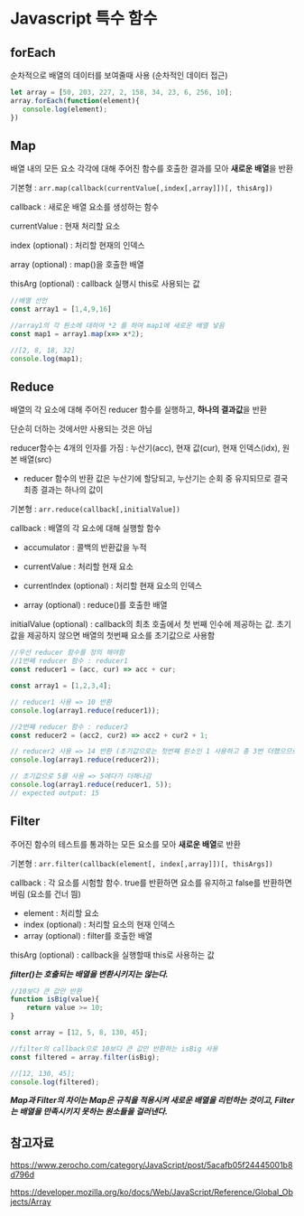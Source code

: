 # Javascript 특수 함수



## forEach

순차적으로 배열의 데이터를 보여줄때 사용 (순차적인 데이터 접근)

```javascript
let array = [50, 203, 227, 2, 158, 34, 23, 6, 256, 10];
array.forEach(function(element){
   console.log(element);
})
```



## Map

배열 내의 모든 요소 각각에 대해 주어진 함수를 호출한 결과를 모아 **새로운 배열**을 반환

기본형 : `arr.map(callback(currentValue[,index[,array]])[, thisArg])`

callback : 새로운 배열 요소를 생성하는 함수

currentValue : 현재 처리할 요소

index (optional) : 처리할 현재의 인덱스

array (optional) : map()을 호출한 배열 

thisArg (optional) : callback 실행시 this로 사용되는 값

```javascript
//배열 선언
const array1 = [1,4,9,16]

//array1의 각 원소에 대하여 *2 를 하여 map1에 새로운 배열 넣음
const map1 = array1.map(x=> x*2);

//[2, 8, 18, 32]
console.log(map1);

```





## Reduce

배열의 각 요소에 대해 주어진 reducer 함수를 실행하고, **하나의 결과값**을 반환

단순히 더하는 것에서만 사용되는 것은 아님

reducer함수는 4개의 인자를 가짐 : 누산기(acc), 현재 값(cur), 현재 인덱스(idx), 원본 배열(src)

- reducer 함수의 반환 값은 누산기에 할당되고, 누산기는 순회 중 유지되므로 결국 최종 결과는 하나의 값이 



기본형 : `arr.reduce(callback[,initialValue])`

callback : 배열의 각 요소에 대해 실행할 함수

- accumulator : 콜백의 반환값을 누적

- currentValue : 처리할 현재 요소
- currentIndex (optional) : 처리할 현재 요소의 인덱스
- array (optional) : reduce()를 호출한 배열

initialValue (optional) : callback의 최초 호출에서 첫 번째 인수에 제공하는 값. 초기값을 제공하지 않으면 배열의 첫번째 요소를 초기값으로 사용함

```javascript
//우선 reducer 함수를 정의 해야함
//1번째 reducer 함수 : reducer1
const reducer1 = (acc, cur) => acc + cur;

const array1 = [1,2,3,4];

// reducer1 사용 => 10 반환
console.log(array1.reduce(reducer1));

//2번째 reducer 함수 : reducer2
const reducer2 = (acc2, cur2) => acc2 + cur2 + 1;

// reducer2 사용 => 14 반환 (초기값으로는 첫번째 원소인 1 사용하고 총 3번 더했으므로)
console.log(array1.reduce(reducer2));

// 초기값으로 5를 사용 => 5에다가 더해나감
console.log(array1.reduce(reducer1, 5));
// expected output: 15
```



## Filter

주어진 함수의 테스트를 통과하는 모든 요소를 모아 **새로운 배열**로 반환

기본형 : `arr.filter(callback(element[, index[,array]])[, thisArgs])`

callback : 각 요소를 시험할 함수. true를 반환하면 요소를 유지하고 false를 반환하면 버림 (요소를 건너 띔)

- element : 처리할 요소
- index (optional) : 처리할 요소의 현재 인덱스
- array (optional) : filter를 호출한 배열

thisArg (optional) : callback을 실행할때 this로 사용하는 값

***filter()는 호출되는 배열을 변환시키지는 않는다.***

```javascript
//10보다 큰 값만 반환
function isBig(value){
    return value >= 10;
}

const array = [12, 5, 8, 130, 45];

//filter의 callback으로 10보다 큰 값만 반환하는 isBig 사용
const filtered = array.filter(isBig);

//[12, 130, 45];
console.log(filtered);
```

***Map과 Filter의 차이는 Map은 규칙을 적용시켜 새로운 배열을 리턴하는 것이고, Filter는 배열을 만족시키지 못하는 원소들을 걸러낸다.***



## 참고자료

https://www.zerocho.com/category/JavaScript/post/5acafb05f24445001b8d796d

https://developer.mozilla.org/ko/docs/Web/JavaScript/Reference/Global_Objects/Array

